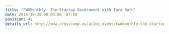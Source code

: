 ```yaml
---
title: 'FWDMonthly: The Startup Government with Tara Roth'
date: 2014-10-28 00:00:00 -07:00
position: 41
details_url: http://www.crosscamp.us/ai1ec_event/fwdmonthly-the-startup-governemnt/?instance_id=10311&utm_source=Cross+Campus+Mailing+List&utm_campaign=0b6ec86caa-Helpful+Developer+Meetups&utm_medium=email&utm_term=0_4b476a5100-0b6ec86caa-319900457
---
```


